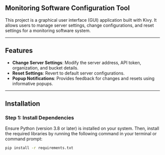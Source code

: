 ## Monitoring Software Configuration Tool

This project is a graphical user interface (GUI) application built with Kivy. It allows users to manage server settings, change configurations, and reset settings for a monitoring software system.

---

## Features

- **Change Server Settings**: Modify the server address, API token, organization, and bucket details.
- **Reset Settings**: Revert to default server configurations.
- **Popup Notifications**: Provides feedback for changes and resets using informative popups.

---

## Installation

### Step 1: Install Dependencies

Ensure Python (version 3.8 or later) is installed on your system. Then, install the required libraries by running the following command in your terminal or command prompt:

```bash
pip install -r requirements.txt
